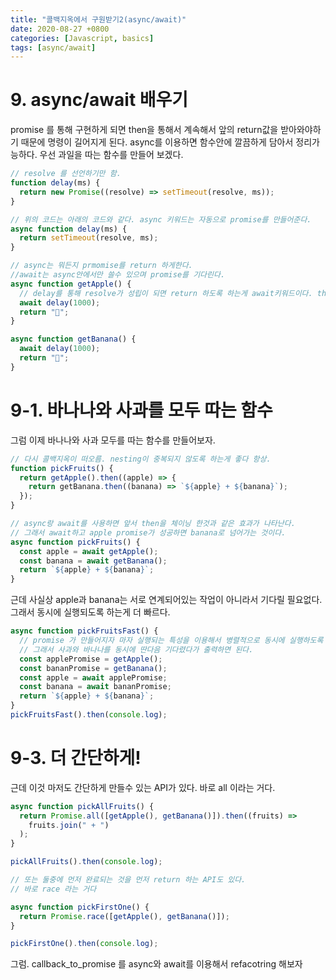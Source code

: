 ```yaml
---
title: "콜백지옥에서 구원받기2(async/await)"
date: 2020-08-27 +0800
categories: [Javascript, basics]
tags: [async/await]
---
```


# 9. async/await 배우기

promise 를 통해 구현하게 되면 then을 통해서 계속해서 앞의 return값을 받아와야하기 때문에 명령이 길어지게 된다. async를 이용하면 함수안에 깔끔하게 담아서 정리가능하다. 우선 과일을 따는 함수를 만들어 보겠다.

```javascript
// resolve 를 선언하기만 함.
function delay(ms) {
  return new Promise((resolve) => setTimeout(resolve, ms));
}

// 위의 코드는 아래의 코드와 같다. async 키워드는 자동으로 promise를 만들어준다.
async function delay(ms) {
  return setTimeout(resolve, ms);
}

// async는 뭐든지 prmomise를 return 하게한다.
//await는 async안에서만 쓸수 있으며 promise를 기다린다.
async function getApple() {
  // delay를 통해 resolve가 성립이 되면 return 하도록 하는게 await키워드이다. then이랑 같은 역할을 한다고 보면 됨.
  await delay(1000);
  return "🍎";
}

async function getBanana() {
  await delay(1000);
  return "🍌";
}
```

# 9-1. 바나나와 사과를 모두 따는 함수

그럼 이제 바나나와 사과 모두를 따는 함수를 만들어보자.

```javascript
// 다시 콜백지옥이 떠오름. nesting이 중복되지 않도록 하는게 좋다 항상.
function pickFruits() {
  return getApple().then((apple) => {
    return getBanana.then((banana) => `${apple} + ${banana}`);
  });
}

// async랑 await를 사용하면 앞서 then을 체이닝 한것과 같은 효과가 나타난다.
// 그래서 await하고 apple promise가 성공하면 banana로 넘어가는 것이다.
async function pickFruits() {
  const apple = await getApple();
  const banana = await getBanana();
  return `${apple} + ${banana}`;
}
```

근데 사실상 apple과 banana는 서로 연계되어있는 작업이 아니라서 기다릴 필요없다. 그래서 동시에 실행되도록 하는게 더 빠르다.

```javascript
async function pickFruitsFast() {
  // promise 가 만들어지자 마자 실행되는 특성을 이용해서 병렬적으로 동시에 실행하도록 할 수 있다.
  // 그래서 사과와 바나나를 동시에 딴다음 기다렸다가 출력하면 된다.
  const applePromise = getApple();
  const bananPromise = getBanana();
  const apple = await applePromise;
  const banana = await bananPromise;
  return `${apple} + ${banana}`;
}
pickFruitsFast().then(console.log);
```

# 9-3. 더 간단하게!

근데 이것 마저도 간단하게 만들수 있는 API가 있다. 바로 all 이라는 거다.

```javascript
async function pickAllFruits() {
  return Promise.all([getApple(), getBanana()]).then((fruits) =>
    fruits.join(" + ")
  );
}

pickAllFruits().then(console.log);

// 또는 둘중에 먼저 완료되는 것을 먼저 return 하는 API도 있다.
// 바로 race 라는 거다

async function pickFirstOne() {
  return Promise.race([getApple(), getBanana()]);
}

pickFirstOne().then(console.log);
```

그럼. callback_to_promise 를 async와 await를 이용해서 refacotring 해보자

